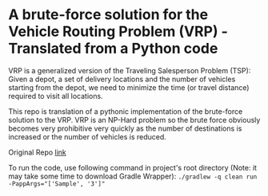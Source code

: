 # A brute-force solution for the Vehicle Routing Problem (VRP) - Translated from a Python code

VRP is a generalized version of the Traveling Salesperson Problem (TSP): Given a depot, a set of delivery locations and the number of vehicles starting from the depot, we need to minimize the time (or travel distance) required to visit all locations.

This repo is translation of a pythonic implementation of the brute-force solution to the VRP. VRP is an NP-Hard problem so the brute force obviously becomes very prohibitive very quickly as the number of destinations is increased or the number of vehicles is reduced.

Original Repo [link](https://github.com/ybashir/vrpfun)

To run the code, use following command in project's root directory (Note: it may take some time to download Gradle Wrapper):
```./gradlew -q clean run -PappArgs="['Sample', '3']"```